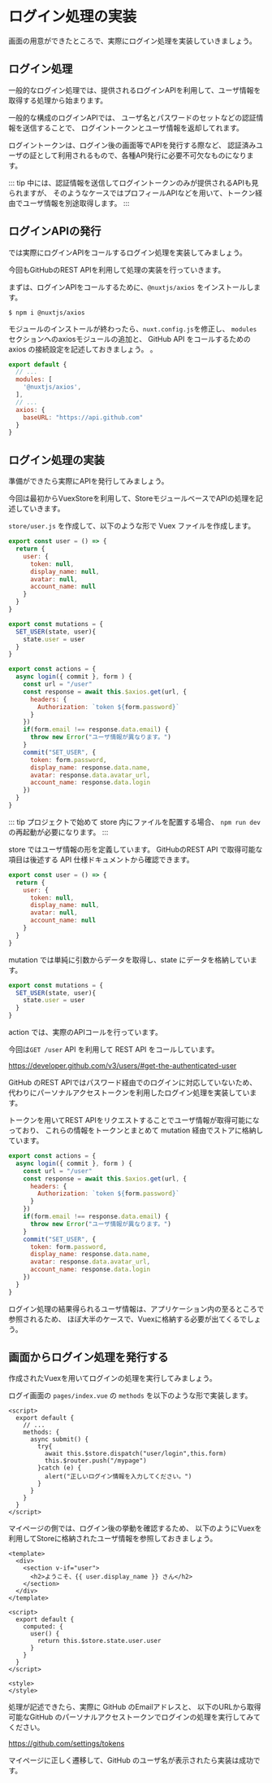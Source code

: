 # ログイン処理の実装

画面の用意ができたところで、実際にログイン処理を実装していきましょう。

## ログイン処理

一般的なログイン処理では、提供されるログインAPIを利用して、ユーザ情報を取得する処理から始まります。

一般的な構成のログインAPIでは、
ユーザ名とパスワードのセットなどの認証情報を送信することで、
ログイントークンとユーザ情報を返却してれます。

ログイントークンは、ログイン後の画面等でAPIを発行する際など、
認証済みユーザの証として利用されるもので、各種API発行に必要不可欠なものになります。

::: tip
中には、認証情報を送信してログイントークンのみが提供されるAPIも見られますが、
そのようなケースではプロフィールAPIなどを用いて、トークン経由でユーザ情報を別途取得します。
:::

## ログインAPIの発行

では実際にログインAPIをコールするログイン処理を実装してみましょう。

今回もGitHubのREST APIを利用して処理の実装を行っていきます。

まずは、ログインAPIをコールするために、`@nuxtjs/axios` をインストールします。

```
$ npm i @nuxtjs/axios
```

モジュールのインストールが終わったら、`nuxt.config.js`を修正し、
`modules` セクションへのaxiosモジュールの追加と、
GitHub API をコールするための axios の接続設定を記述しておきましょう。
。

```js
export default {
  // ...
  modules: [
    '@nuxtjs/axios',
  ],
  // ...
  axios: {
    baseURL: "https://api.github.com"
  }
}
```

## ログイン処理の実装

準備ができたら実際にAPIを発行してみましょう。

今回は最初からVuexStoreを利用して、StoreモジュールベースでAPIの処理を記述していきます。

`store/user.js` を作成して、以下のような形で Vuex ファイルを作成します。

```js
export const user = () => {
  return {
    user: {
      token: null,
      display_name: null,
      avatar: null,
      account_name: null
    }
  }
}

export const mutations = {
  SET_USER(state, user){
    state.user = user
  }
}

export const actions = {
  async login({ commit }, form ) {
    const url = "/user"
    const response = await this.$axios.get(url, {
      headers: {
        Authorization: `token ${form.password}`
      }
    })
    if(form.email !== response.data.email) {
      throw new Error("ユーザ情報が異なります。")
    }
    commit("SET_USER", {
      token: form.password,
      display_name: response.data.name,
      avatar: response.data.avatar_url,
      account_name: response.data.login
    })
  }
}
```

::: tip
プロジェクトで始めて store 内にファイルを配置する場合、
`npm run dev` の再起動が必要になります。
:::

store ではユーザ情報の形を定義しています。
GitHubのREST API で取得可能な項目は後述する API 仕様ドキュメントから確認できます。

```js
export const user = () => {
  return {
    user: {
      token: null,
      display_name: null,
      avatar: null,
      account_name: null
    }
  }
}
```

mutation では単純に引数からデータを取得し、state にデータを格納しています。

```js
export const mutations = {
  SET_USER(state, user){
    state.user = user
  }
}
```

action では、実際のAPIコールを行っています。

今回は`GET /user` API を利用して REST API をコールしています。

https://developer.github.com/v3/users/#get-the-authenticated-user 

GitHub のREST APIではパスワード経由でのログインに対応していないため、
代わりにパーソナルアクセストークンを利用したログイン処理を実装しています。

トークンを用いてREST APIをリクエストすることでユーザ情報が取得可能になっており、
これらの情報をトークンとまとめて mutation 経由でストアに格納しています。

```js
export const actions = {
  async login({ commit }, form ) {
    const url = "/user"
    const response = await this.$axios.get(url, {
      headers: {
        Authorization: `token ${form.password}`
      }
    })
    if(form.email !== response.data.email) {
      throw new Error("ユーザ情報が異なります。")
    }
    commit("SET_USER", {
      token: form.password,
      display_name: response.data.name,
      avatar: response.data.avatar_url,
      account_name: response.data.login
    })
  }
}
```

ログイン処理の結果得られるユーザ情報は、アプリケーション内の至るところで参照されるため、
ほぼ大半のケースで、Vuexに格納する必要が出てくるでしょう。

## 画面からログイン処理を発行する

作成されたVuexを用いてログインの処理を実行してみましょう。

ログイ画面の `pages/index.vue` の `methods` を以下のような形で実装します。

```vue
<script>
  export default {
    // ...
    methods: {
      async submit() {
        try{
          await this.$store.dispatch("user/login",this.form)
          this.$router.push("/mypage")
        }catch (e) {
          alert("正しいログイン情報を入力してください。")
        }
      }
    }
  }
</script>
```

マイページの側では、ログイン後の挙動を確認するため、
以下のようにVuexを利用してStoreに格納されたユーザ情報を参照しておきましょう。

```vue
<template>
  <div>
    <section v-if="user">
      <h2>ようこそ、{{ user.display_name }} さん</h2>
    </section>
  </div>
</template>

<script>
  export default {
    computed: {
      user() {
        return this.$store.state.user.user
      }
    }
  }
</script>

<style>
</style>
```

処理が記述できたら、実際に GitHub のEmailアドレスと、
以下のURLから取得可能なGitHub のパーソナルアクセストークンでログインの処理を実行してみてください。

https://github.com/settings/tokens

マイページに正しく遷移して、GitHub のユーザ名が表示されたら実装は成功です。
